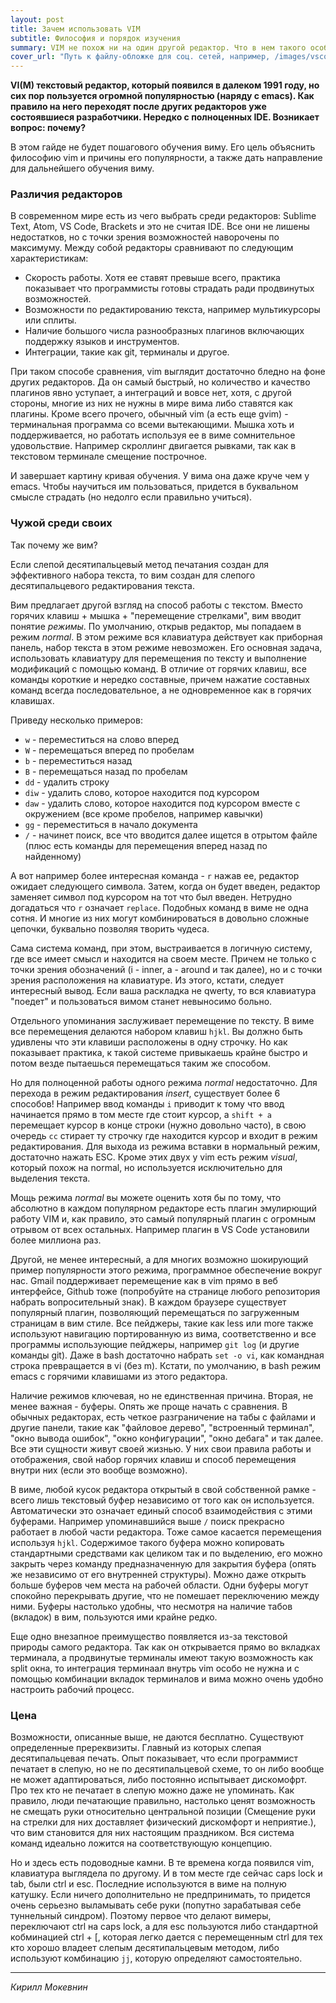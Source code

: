 ```yaml
---
layout: post
title: Зачем использовать VIM
subtitle: Философия и порядок изучения
summary: VIM не похож ни на один другой редактор. Что в нем такого особенного и почему его стоит изучать.
cover_url: "Путь к файлу-обложке для соц. сетей, например, /images/vscode_eslint.png"
---
```


**VI(M) текстовый редактор, который появился в далеком 1991 году, но сих пор пользуется огромной популярностью (наряду с emacs). Как правило на него переходят после других редакторов уже состоявшиеся разработчики. Нередко с полноценных IDE. Возникает вопрос: почему?**

В этом гайде не будет пошагового обучения виму. Его цель объяснить философию vim и причины его популярности, а также дать направление для дальнейшего обучения виму.

### Различия редакторов

В современном мире есть из чего выбрать среди редакторов: Sublime Text, Atom, VS Code, Brackets и это не считая IDE. Все они не лишены недостатков, но с точки зрения возможностей наворочены по максимуму. Между собой редакторы сравнивают по следующим характеристикам:

* Скорость работы. Хотя ее ставят превыше всего, практика показывает что программисты готовы страдать ради продвинутых возможностей.
* Возможности по редактированию текста, например мультикурсоры или сплиты.
* Наличие большого числа разнообразных плагинов включающих поддержку языков и инструментов.
* Интеграции, такие как git, терминалы и другое.

При таком способе сравнения, vim выглядит достаточно бледно на фоне других редакторов. Да он самый быстрый, но количество и качество плагинов явно уступает, а интеграций и вовсе нет, хотя, с другой стороны, многие из них не нужны в мире вима либо ставятся как плагины. Кроме всего прочего, обычный vim (а есть еще gvim) - терминальная программа со всеми вытекающими. Мышка хоть и поддерживается, но работать используя ее в виме сомнительное удовольствие. Например скроллинг двигается рывками, так как в текстовом терминале смещение построчное.

И завершает картину кривая обучения. У вима она даже круче чем у emacs. Чтобы научиться им пользоваться, придется в буквальном смысле страдать (но недолго если правильно учиться).

### Чужой среди своих

Так почему же вим?

Если слепой десятипальцевый метод печатания создан для эффективного набора текста, то вим создан для слепого десятипальцевого редактирования текста.

Вим предлагает другой взгляд на способ работы с текстом. Вместо горячих клавиш + мышка + "перемещение стрелками", вим вводит понятие *режимы*. По умолчанию, открыв редактор, мы попадаем в режим *normal*. В этом режиме вся клавиатура действует как приборная панель, набор текста в этом режиме невозможен. Его основная задача, использовать клавиатуру для перемещения по тексту и выполнение модификаций с помощью команд. В отличие от горячих клавиш, все команды короткие и нередко составные, причем нажатие составных команд всегда последовательное, а не одновременное как в горячих клавишах.

Приведу несколько примеров:

* `w` - переместиться на слово вперед
* `W` - перемещаться вперед по пробелам
* `b` - переместиться назад
* `B` - перемещаться назад по пробелам
* `dd` - удалить строку
* `diw` - удалить слово, которое находится под курсором
* `daw` - удалить слово, которое находится под курсором вместе с окружением (все кроме пробелов, например кавычки)
* `gg` - переместиться в начало документа
* `/` - начинет поиск, все что вводится далее ищется в отрытом файле (плюс есть команды для перемещения вперед назад по найденному)

А вот например более интересная команда - `r` нажав ее, редактор ожидает следующего символа. Затем, когда он будет введен, редактор заменяет символ под курсором на тот что был введен. Нетрудно догадаться что `r` означает `replace`. Подобных команд в виме не одна сотня. И многие из них могут комбинироваться в довольно сложные цепочки, буквально позволяя творить чудеса.

Сама система команд, при этом, выстраивается в логичную систему, где все имеет смысл и находится на своем месте. Причем не только с точки зрения обозначений (i - inner, a - around и так далее), но и с точки зрения расположения на клавиатуре. Из этого, кстати, следует интересный вывод. Если ваша раскладка не qwerty, то вся клавиатура "поедет" и пользоваться вимом станет невыносимо больно.

Отдельного упоминания заслуживает перемещение по тексту. В виме все перемещения делаются набором клавиш `hjkl`. Вы должно быть удивлены что эти клавиши расположены в одну строчку. Но как показывает практика, к такой системе привыкаешь крайне быстро и потом везде пытаешься перемещаться таким же способом.

Но для полноценной работы одного режима *normal* недостаточно. Для перехода в режим редактирования *insert*, существует более 6 способов! Например ввод команды `i` приводит к тому что ввод начинается прямо в том месте где стоит курсор, а `shift + a` перемещает курсор в конце строки (нужно довольно часто), в свою очередь `cc` стирает ту строчку где находится курсор и входит в режим редактирования. Для выхода из режима вставки в нормальный режим, достаточно нажать ESC. Кроме этих двух у vim есть режим *visual*, который похож на normal, но используется исключительно для выделения текста.

Мощь режима *normal* вы можете оценить хотя бы по тому, что абсолютно в каждом популярном редакторе есть плагин эмулирющий работу VIM и, как правило, это самый популярный плагин с огромным отрывом от всех остальных. Например плагин в VS Code установили более миллиона раз.

Другой, не менее интересный, а для многих возможно шокирующий пример популярности этого режима, программное обеспечение вокруг нас. Gmail поддерживает перемещение как в vim прямо в веб интерфейсе, Github тоже (попробуйте на странице любого репозитория набрать вопросительный знак). В каждом браузере существует популярный плагин, позволяющий перемещаться по загруженным страницам в вим стиле. Все пейджеры, такие как less или more также используют навигацию портированную из вима, соответственно и все программы использующие пейджеры, например `git log` (и другие команды git). Даже в bash достаточно набрать `set -o vi`, как командная строка превращается в vi (без m). Кстати, по умолчанию, в bash режим emacs с горячими клавишами из этого редактора.

Наличие режимов ключевая, но не единственная причина. Вторая, не менее важная - буферы. Опять же проще начать с сравнения. В обычных редакторах, есть четкое разграничение на табы с файлами и другие панели, такие как "файловое дерево", "встроенный терминал", "окно вывода ошибок", "окно конфигурации", "окно дебага" и так далее. Все эти сущности живут своей жизнью. У них свои правила работы и отображения, свой набор горячих клавиш и способ перемещения внутри них (если это вообще возможно).

В виме, любой кусок редактора открытый в свой собственной рамке - всего лишь текстовый буфер независимо от того как он используется. Автоматически это означает единый способ взаимодействия с этими буферами. Например упоминавшийся выше `/` поиск прекрасно работает в любой части редактора. Тоже самое касается перемещения используя `hjkl`. Содержимое такого буфера можно копировать стандартными средствами как целиком так и по выделению, его можно закрыть через команду предназначенную для закрытия буфера (опять же независимо от его внутренней структуры). Можно даже открыть больше буферов чем места на рабочей области. Одни буферы могут спокойно перекрывать другие, что не помешает переключению между ними. Буферы настолько удобны, что несмотря на наличие табов (вкладок) в вим, пользуются ими крайне редко.

Еще одно внезапное преимущество появляется из-за текстовой природы самого редактора. Так как он открывается прямо во вкладках терминала, а продвинутые терминалы имеют такую возможность как split окна, то интеграция терминаал внутрь vim особо не нужна и с помощью комбинации вкладок терминалов и вима можно очень удобно настроить рабочий процесс.

### Цена

Возможности, описанные выше, не даются бесплатно. Существуют определенные пререквизиты. Главный из которых слепая десятипальцевая печать. Опыт показывает, что если программист печатает в слепую, но не по десятипальцевой схеме, то он либо вообще не может адаптироваться, либо постоянно испытывает дискомофрт. Про тех кто не печатает в слепую можно даже не упоминать. Как правило, люди печатающие правильно, настолько ценят возможность не смещать руки относительно центральной позиции (Смещение руки на стрелки для них доставляет физический дискомфорт и неприятие.), что вим становится для них настоящим праздником. Вся система команд идеально ложится на соответствующую концепцию.

Но и здесь есть подоводные камни. В те времена когда появился vim, клавиатура выглядела по другому. И в том месте где сейчас caps lock и tab, были ctrl и esc. Последние используются в виме на полную катушку. Если ничего дополнительно не предпринимать, то придется очень серьезно выламывать себе руки (попутно зарабатывая себе туннельный синдром). Поэтому первое что делают вимеры, переключают ctrl на caps lock, а для esc пользуются либо стандартной кобминацией <bkg>ctrl + [</bkg>, которая легко дается с перемещенным ctrl для тех кто хорошо владеет слепым десятипальцевым методом, либо используют комбинацию `jj`, которую определяют самостоятельно.

---

*Кирилл Мокевнин*
